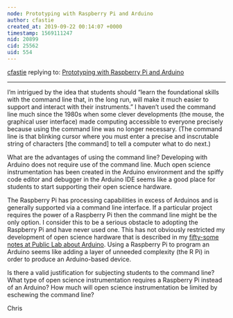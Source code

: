 ```yaml
---
node: Prototyping with Raspberry Pi and Arduino
author: cfastie
created_at: 2019-09-22 00:14:07 +0000
timestamp: 1569111247
nid: 20899
cid: 25562
uid: 554
---
```




[cfastie](../profile/cfastie) replying to: [Prototyping with Raspberry Pi and Arduino](../notes/limako/09-17-2019/prototyping-with-raspberry-pi-and-arduino)

----
I’m intrigued by the idea that students should “learn the foundational skills with the command line that, in the long run, will make it much easier to support and interact with their instruments.” I haven’t used the command line much since the 1980s when some clever developments (the mouse, the graphical user interface) made computing accessible to everyone precisely because using the command line was no longer necessary. (The command line is that blinking cursor where you must enter a precise and inscrutable string of characters [the command] to tell a computer what to do next.)

What are the advantages of using the command line? Developing with Arduino does not require use of the command line. Much open science instrumentation has been created in the Arduino environment and the spiffy code editor and debugger in the Arduino IDE seems like a good place for students to start supporting their open science hardware.

The Raspberry Pi has processing capabilities in excess of Arduinos and is generally supported via a command line interface. If a particular project requires the power of a Raspberry Pi then the command line might be the only option. I consider this to be a serious obstacle to adopting the Raspberry Pi and have never used one. This has not obviously restricted my development of open science hardware that is described in my [fifty-some notes at Public Lab about Arduino](https://publiclab.org/tag/arduino/author/cfastie). Using a Raspberry Pi to program an Arduino seems like adding a layer of unneeded complexity (the R Pi) in order to produce an Arduino-based device.

Is there a valid justification for subjecting students to the command line? What type of open science instrumentation requires a Raspberry Pi instead of an Arduino? How much will open science instrumentation be limited by eschewing the command line?

Chris
